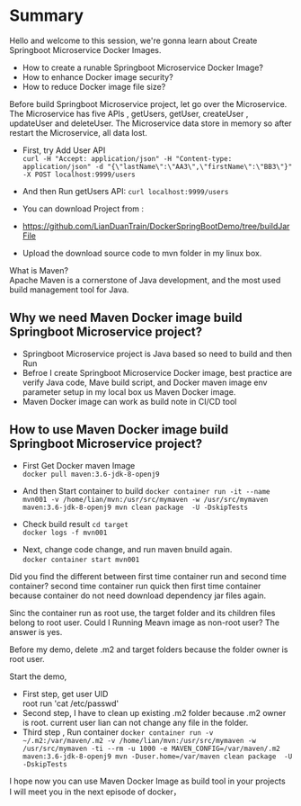 # Summary 
Hello and welcome to this session, we're gonna learn about Create Springboot Microservice Docker Images. 

- How to create a runable Springboot Microservice Docker Image?  
- How to enhance Docker image security?  
- How to reduce Docker image file size?  

Before build Springboot Microservice project, let go over the Microservice. The Microservice has five APIs ,  getUsers, getUser, createUser , updateUser  and deleteUser. The Microservice data store in memory so after restart the Microservice, all data lost. 

  - First, try Add User API  
    `curl -H "Accept: application/json" -H "Content-type: application/json" -d "{\"lastName\":\"AA3\",\"firstName\":\"BB3\"}" -X POST localhost:9999/users`
  - And then Run getUsers API: 
    `curl localhost:9999/users` 
     

- You can download Project from :  
- https://github.com/LianDuanTrain/DockerSpringBootDemo/tree/buildJarFile   
- Upload the download source code to mvn folder in my linux box.  

What is Maven?   
Apache Maven is a cornerstone of Java development, and the most used build management tool for Java.  
## Why we need Maven Docker image build Springboot Microservice project?
- Springboot Microservice project is Java based so need to build and then Run
- Befroe I create Springboot Microservice Docker image, best practice are verify Java code, Mave build script, and Docker maven image env parameter setup  in my local box us Maven Docker image.
- Maven Docker image  can work as build note in CI/CD tool
  
## How to use Maven Docker image build Springboot Microservice project?
- First Get Docker maven Image  
    `docker pull maven:3.6-jdk-8-openj9`  
- And then Start container to build
   `docker container run -it --name mvn001 -v /home/lian/mvn:/usr/src/mymaven -w /usr/src/mymaven maven:3.6-jdk-8-openj9 mvn clean package  -U -DskipTests`
- Check build result
   `cd target`    
   `docker logs -f mvn001`

- Next, change code change, and run maven bnuild again.   
   `docker container start mvn001`  

Did you find the different between first time container run and second time container?
second time container run quick then first time container because container do not need download dependency jar files again.

Sinc the container run as root use, the target folder and its children files belong to root user. Could I Running Meavn image as non-root user? The answer is yes.

Before my demo,  delete .m2 and target folders because the folder owner is root user.

Start the demo,
- First step, get user UID  
root run 'cat /etc/passwd'
- Second step, I have to clean up existing .m2 folder because .m2 owner is root. current user lian can not change any file in the folder.
- Third step , Run container
`docker container run -v ~/.m2:/var/maven/.m2 -v /home/lian/mvn:/usr/src/mymaven -w /usr/src/mymaven -ti --rm -u 1000 -e MAVEN_CONFIG=/var/maven/.m2  maven:3.6-jdk-8-openj9 mvn -Duser.home=/var/maven clean package  -U -DskipTests`  

I hope  now you can use Maven Docker Image as build tool in your projects  
I will meet you in the next episode of docker，
      




